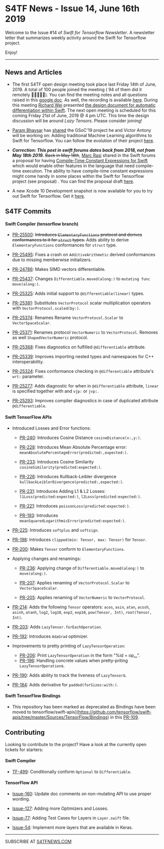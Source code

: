 S4TF News - Issue 14, June 16th 2019
===================

Welcome to the Issue #14 of *Swift for Tensorflow Newsletter*. A newsletter letter that summarizes weekly activity around the Swift for Tensorflow project.

Enjoy!

---

## News and Articles

* The first S4TF open design meeting took place last Friday 14th of June, 2019. A total of 100 people joined the meeting ( 94 of them did it remotely 👩‍💻👨🏽‍💻). You can find the meeting notes and all questions raised in this [google doc](https://docs.google.com/document/d/1Fm56p5rV1t2Euh6WLtBFKGqI43ozC3EIjReyLk-LCLU/edit#heading=h.ybjihr2k1s4). As well, the recording is available [here](https://drive.google.com/file/d/17zkAakpgAXmsZSFBS4XYCi5zwBv-CQVQ/view). During this meeting [Richard Wei](https://twitter.com/rxwei) presented [the design document for automatic differentiation within Swift](https://t.co/DuNRtQgHU2). The next open meeting is scheduled for this coming Friday 21st of June, 2019 @ 4 pm UTC. This time the design discussion will be around *Lazy Tensors*. Please consider joining!

* [Param Bhavsar](https://github.com/param087) has [shared](https://forums.fast.ai/t/machine-learning-library-in-swift/47866?u=vguerra) the GSoC'19 project he and Victor Antony will be working on: Adding traditional Machine Learning algorithms to Swift for Tensorflow. You can follow the evolution of their project [here](https://github.com/param087/swiftML).

* **_Correction: This post in swift forums dates back from 2018, not from May 18th 2019._** ~~Back in May 18th~~, [Marc Rasi](http://www.marcrasi.com/) shared in the Swift forums a proposal for having [Compile-Time Constant Expressions for Swift](https://forums.swift.org/t/compile-time-constant-expressions-for-swift/12879) which would enable other features in the language that need compile-time execution. The ability to have compile-time constant expressions might come handy in some places within the Swift for Tensorflow project (see proposal) . You can find the proposal draft [here](https://gist.github.com/marcrasi/b0da27a45bb9925b3387b916e2797789).

* A new Xcode 10 Development snapshot is now available for you to try out Swift for Tensorflow. Get it [here](https://storage.googleapis.com/swift-tensorflow/mac/swift-tensorflow-DEVELOPMENT-2019-06-13-a-osx.pkg).


## S4TF Commits

#### Swift Compiler (tensorflow branch)

* [PR-25500](https://github.com/apple/swift/pull/25500): ~~Introduces `ElementaryFunctions` protocol and derives conformances to it for `struct` types.~~ Adds ability to derive `ElementaryFunctions` conformances for `struct` type.

* [PR-25495](https://github.com/apple/swift/pull/25495): Fixes a crash on `AdditiveArithmetic` derived conformances  due to missing memberwise initializers.


* [PR-24786](https://github.com/apple/swift/pull/24786): Makes SIMD vectors differentiable.

* [PR-25437](): Changes `Differentiable.moved(along:)` to `mutating func move(along:)`. 

* [PR-25325](https://github.com/apple/swift/pull/25325): Adds initial support to `@differentiable(linear)` types.

* [PR-25381](https://github.com/apple/swift/pull/25381): Substitutes `VectorProtocol` scalar multiplication operators with `VectorProtocol.scaled(by:)`.

* [PR-25374](https://github.com/apple/swift/pull/25374): Renames Rename `VectorProtocol.Scalar` to `VectorSpaceScalar`.

* [PR-25371](https://github.com/apple/swift/pull/25371): Renames protocol `VectorNumeric` to `VectorProtocol`. Removes as well `ShapedVectorNumeric` protocol.

* [PR-25368](https://github.com/apple/swift/pull/25368): Fixes diagnostics on fulfilled `@differentiable` attribute.

* [PR-25339](https://github.com/apple/swift/pull/25339): Improves importing nested types and namespaces for C++ interoperability.

* [PR-25324](https://github.com/apple/swift/pull/25324): Fixes conformance checking in `@differentiable` attribute's `wrt:` parameter. 

* [PR-25277](https://github.com/apple/swift/pull/25277): Adds diagnostic for when in `@differentiable` attribute, `linear` is specified together with and `vjp:` or `jvp:`.

* [PR-25293](https://github.com/apple/swift/pull/25293): Improves compiler diagnostics in case of duplicated attribute `@differentiable`.


#### Swift TensorFlow APIs

* Introduced Losses and Error functions:

    * [PR-240](https://github.com/tensorflow/swift-apis/pull/240): Introduces Cosine Distance `cosineDistance(x:,y:)`.
    
    * [PR-228](https://github.com/tensorflow/swift-apis/pull/228): Introduces Mean Absolute Percentage error: `meanAbsolutePercentageError(predicted:,expected:)`.

    * [PR-233](https://github.com/tensorflow/swift-apis/pull/233): Introduces Cosine Similarity `cosineSimilarity(predicted:expected:)`.

    * [PR-226](https://github.com/tensorflow/swift-apis/pull/226): Introduces Kullback-Leibler divergence `kullbackLeiblerDivergence(predicted:,expected:)`.

    * [PR-231](https://github.com/tensorflow/swift-apis/pull/231): Introduces Adding L1 & L2 Losses: `l1Loss(predicted:expected:)`, `l2Loss(predicted:expected:)`.

    * [PR-221](https://github.com/tensorflow/swift-apis/pull/221): Introduces `poissonLoss(predicted:expected:)`.

    * [PR-193](https://github.com/tensorflow/swift-apis/pull/193): Introduces `meanSquaredLogarithmicError(predicted:expected:)`.

* [PR-225](https://github.com/tensorflow/swift-apis/pull/225): Introduces `softplus` and `softsign`.

* [PR-198](https://github.com/tensorflow/swift-apis/pull/198): Introduces `clipped(min: Tensor, max: Tensor)` for `Tensor`.

* [PR-200](https://github.com/tensorflow/swift-apis/pull/200): Makes `Tensor` conform to `ElementaryFunctions`.

* Applying changes and renamings:

    * [PR-236](https://github.com/tensorflow/swift-apis/pull/236): Applying change of `Differentiable.moved(along:)` to `move(along:)`.

    * [PR-207](https://github.com/tensorflow/swift-apis/pull/207): Applies renaming of `VectorProtocol.Scalar` to `VectorSpaceScalar`.

    * [PR-205](https://github.com/tensorflow/swift-apis/pull/205): Applies renaming of `VectorNumeric` to `VectorProtocol`.


* [PR-214](https://github.com/tensorflow/swift-apis/pull/214): Adds the following `Tensor` operators: `acos`, `asin`, `atan`, `acosh`, `asinh`, `atanh`,
`log2`, `log10`, `exp2`, `exp10`, `pow(Tensor, Int)`, `root(Tensor, Int)`.


* [PR-203](https://github.com/tensorflow/swift-apis/pull/203): Adds `LazyTensor.forEachOperation`.

* [PR-192](https://github.com/tensorflow/swift-apis/pull/192): Introduces `AdaGrad` optimizer.

* Improvements to pretty printing of `LazyTensorOperation`:

    * [PR-206](https://github.com/tensorflow/swift-apis/pull/206): Print `LazyTensorOperation` in the form "%id = op[...](...)".
    * [PR-196](https://github.com/tensorflow/swift-apis/pull/196): Handling concrete values when pretty-priting `LazyTensorOperation`s.

* [PR-190](https://github.com/tensorflow/swift-apis/pull/190): Adds ability to track the liveness of `LazyTensor`s.

* [PR-184](https://github.com/tensorflow/swift-apis/pull/184): Adds derivative for `padded(forSizes:with:)`.

#### Swift TensorFlow Bindings

* This repository has been marked as deprecated as Bindings have been moved to tensorflow/swift-apis](https://github.com/tensorflow/swift-apis/tree/master/Sources/TensorFlow/Bindings) in this [PR-109](https://github.com/tensorflow/swift-apis/pull/109).


## Contributing

Looking to contribute to the project? Have a look at the currently open tickets for starters:

#### Swift Compiler

* [TF-499](https://bugs.swift.org/browse/TF-499): Conditionally conform `Optional` to `Differentiable`.

#### TensorFlow API

* [Issue-160](https://github.com/tensorflow/swift-apis/issues/160): Update doc comments on non-mutating API to use proper wording.

* [Issue-127](https://github.com/tensorflow/swift-apis/issues/127): Adding more Optimizers and Losses.

* [Issue-77](https://github.com/tensorflow/swift-apis/issues/77):  Adding Test Cases for Layers in `Layer.swift` file.

* [Issue-54](https://github.com/tensorflow/swift-apis/issues/54): Implement more layers that are available in Keras.

---

SUBSCRIBE AT [S4TFNEWS.COM](https://www.s4tfnews.com/)
